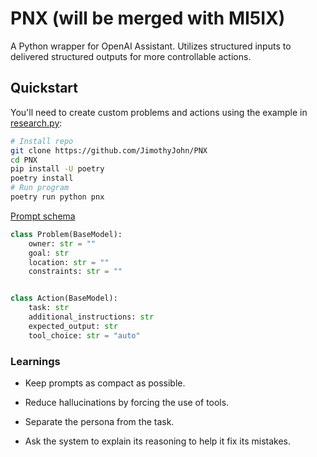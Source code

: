 # PNX (will be merged with MI5IX)

A Python wrapper for OpenAI Assistant. Utilizes structured inputs to delivered structured outputs for more controllable actions.

## Quickstart

You'll need to create custom problems and actions using the example in [research.py](pnx/research.py):

```bash
# Install repo
git clone https://github.com/JimothyJohn/PNX
cd PNX
pip install -U poetry
poetry install
# Run program
poetry run python pnx
```

[Prompt schema](pnx/models.py)

```python
class Problem(BaseModel):
    owner: str = ""
    goal: str
    location: str = ""
    constraints: str = ""


class Action(BaseModel):
    task: str
    additional_instructions: str
    expected_output: str
    tool_choice: str = "auto"
```

### Learnings

* Keep prompts as compact as possible.

* Reduce hallucinations by forcing the use of tools.

* Separate the persona from the task.

* Ask the system to explain its reasoning to help it fix its mistakes.
